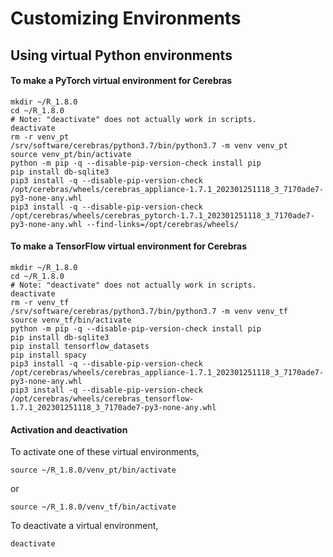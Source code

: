 # Customizing Environments

## Using virtual Python environments

#### To make a PyTorch virtual environment for Cerebras

```console
mkdir ~/R_1.8.0
cd ~/R_1.8.0
# Note: "deactivate" does not actually work in scripts.
deactivate
rm -r venv_pt
/srv/software/cerebras/python3.7/bin/python3.7 -m venv venv_pt
source venv_pt/bin/activate
python -m pip -q --disable-pip-version-check install pip
pip install db-sqlite3
pip3 install -q --disable-pip-version-check /opt/cerebras/wheels/cerebras_appliance-1.7.1_202301251118_3_7170ade7-py3-none-any.whl
pip3 install -q --disable-pip-version-check /opt/cerebras/wheels/cerebras_pytorch-1.7.1_202301251118_3_7170ade7-py3-none-any.whl --find-links=/opt/cerebras/wheels/
```

#### To make a TensorFlow virtual environment for Cerebras

```console
mkdir ~/R_1.8.0
cd ~/R_1.8.0
# Note: "deactivate" does not actually work in scripts.
deactivate
rm -r venv_tf
/srv/software/cerebras/python3.7/bin/python3.7 -m venv venv_tf
source venv_tf/bin/activate
python -m pip -q --disable-pip-version-check install pip
pip install db-sqlite3
pip install tensorflow_datasets
pip install spacy
pip3 install -q --disable-pip-version-check /opt/cerebras/wheels/cerebras_appliance-1.7.1_202301251118_3_7170ade7-py3-none-any.whl
pip3 install -q --disable-pip-version-check /opt/cerebras/wheels/cerebras_tensorflow-1.7.1_202301251118_3_7170ade7-py3-none-any.whl
```

#### Activation and deactivation

To activate one of these virtual environments,

```console
source ~/R_1.8.0/venv_pt/bin/activate
```

or

```console
source ~/R_1.8.0/venv_tf/bin/activate
```

To deactivate a virtual environment,

```console
deactivate
```
